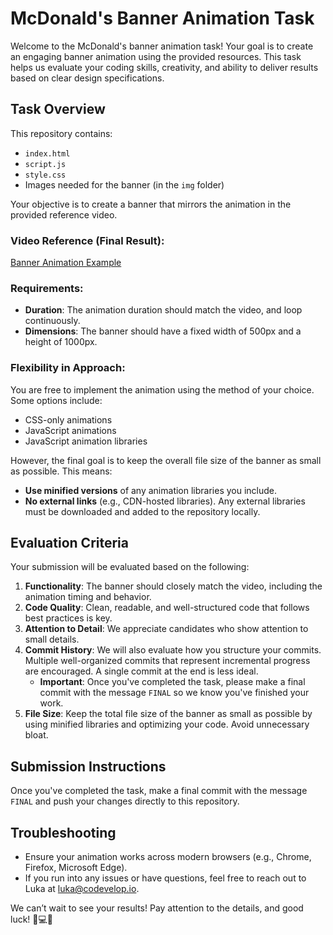 # McDonald's Banner Animation Task

Welcome to the McDonald's banner animation task! Your goal is to create an engaging banner animation using the provided resources. This task helps us evaluate your coding skills, creativity, and ability to deliver results based on clear design specifications.

## Task Overview

This repository contains:

- `index.html`
- `script.js`
- `style.css`
- Images needed for the banner (in the `img` folder)

Your objective is to create a banner that mirrors the animation in the provided reference video.

### Video Reference (Final Result):

[Banner Animation Example](https://vimeo.com/1111344300)

### Requirements:

- **Duration**: The animation duration should match the video, and loop continuously.
- **Dimensions**: The banner should have a fixed width of 500px and a height of 1000px.

### Flexibility in Approach:

You are free to implement the animation using the method of your choice. Some options include:

- CSS-only animations
- JavaScript animations
- JavaScript animation libraries

However, the final goal is to keep the overall file size of the banner as small as possible. This means:

- **Use minified versions** of any animation libraries you include.
- **No external links** (e.g., CDN-hosted libraries). Any external libraries must be downloaded and added to the repository locally.

## Evaluation Criteria

Your submission will be evaluated based on the following:

1. **Functionality**: The banner should closely match the video, including the animation timing and behavior.
2. **Code Quality**: Clean, readable, and well-structured code that follows best practices is key.
3. **Attention to Detail**: We appreciate candidates who show attention to small details.
4. **Commit History**: We will also evaluate how you structure your commits. Multiple well-organized commits that represent incremental progress are encouraged. A single commit at the end is less ideal.
   - **Important**: Once you've completed the task, please make a final commit with the message `FINAL` so we know you've finished your work.
5. **File Size**: Keep the total file size of the banner as small as possible by using minified libraries and optimizing your code. Avoid unnecessary bloat.

## Submission Instructions

Once you've completed the task, make a final commit with the message `FINAL` and push your changes directly to this repository.

## Troubleshooting

- Ensure your animation works across modern browsers (e.g., Chrome, Firefox, Microsoft Edge).
- If you run into any issues or have questions, feel free to reach out to Luka at luka@codevelop.io.

We can’t wait to see your results! Pay attention to the details, and good luck! 🐞💻🍀
